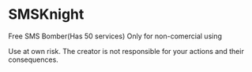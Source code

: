 # SMSKnight
Free SMS Bomber(Has 50 services)
Only for non-comercial using

Use at own risk.
The creator is not responsible for your actions and their consequences.
